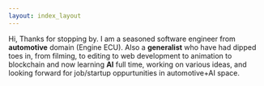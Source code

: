 ```yaml
---
layout: index_layout
---
```


Hi, Thanks for stopping by.  I am a seasoned software engineer from **automotive** domain (Engine ECU). 
Also a **generalist** who have had dipped toes in, from filming, to editing to web development to animation to blockchain and now learning **AI** full time, working on various ideas, and looking forward for job/startup oppurtunities in automotive+AI space.  